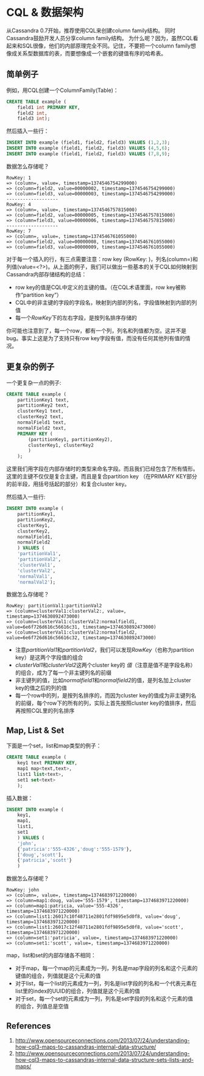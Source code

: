 # CQL & 数据架构

从Cassandra 0.7开始，推荐使用CQL来创建column family结构。
同时Cassandra鼓励开发人员分享column family结构。 为什么呢？因为，虽然CQL看起来和SQL很像，他们的内部原理完全不同。记住，不要把一个column family想像成关系型数据库的表，而要想像成一个嵌套的键值有序的哈希表。

## 简单例子

例如，用CQL创建一个ColumnFamily(Table)：
```SQL
CREATE TABLE example (
    field1 int PRIMARY KEY,
    field2 int,
    field3 int);
```

然后插入一些行：
```SQL
INSERT INTO example (field1, field2, field3) VALUES (1,2,3);
INSERT INTO example (field1, field2, field3) VALUES (4,5,6);
INSERT INTO example (field1, field2, field3) VALUES (7,8,9);
```
数据怎么存储呢？
```text
RowKey: 1
=> (column=, value=, timestamp=1374546754299000)
=> (column=field2, value=00000002, timestamp=1374546754299000)
=> (column=field3, value=00000003, timestamp=1374546754299000)
-------------------
RowKey: 4
=> (column=, value=, timestamp=1374546757815000)
=> (column=field2, value=00000005, timestamp=1374546757815000)
=> (column=field3, value=00000006, timestamp=1374546757815000)
-------------------
RowKey: 7
=> (column=, value=, timestamp=1374546761055000)
=> (column=field2, value=00000008, timestamp=1374546761055000)
=> (column=field3, value=00000009, timestamp=1374546761055000)
```
对于每一个插入的行，有三点需要注意：row key (RowKey: <?>)，列名(column=<?>)和列值(value=<?>)。从上面的例子，我们可以做出一些基本的关于CQL如何映射到Cassandra内部存储结构的总结：
* row key的值是CQL中定义的主键的值。（在CQL术语里面，row key被称作“partition key”）
* CQL中的非主键的字段的字段名，映射到内部的列名，字段值映射到内部的列值
* 每一个*RowKey*下的左右字段，是按列名排序存储的

你可能也注意到了，每一个row，都有一个列，列名和列值都为空。这并不是bug。事实上这是为了支持只有row key字段有值，而没有任何其他列有值的情况。

## 更复杂的例子

一个更复杂一点的例子:

```SQL
CREATE TABLE example (
    partitionKey1 text,
    partitionKey2 text,
    clusterKey1 text,
    clusterKey2 text,
    normalField1 text,
    normalField2 text,
    PRIMARY KEY (
        (partitionKey1, partitionKey2),
        clusterKey1, clusterKey2
        )
    );
```
这里我们用字段在内部存储时的类型来命名字段。而且我们已经包含了所有情形。这里的主键不仅仅是复合主键，而且是复合partition key （在PRIMARY KEY部分的前半段，用括号括起的部分）和复合cluster key。

然后插入一些行:

```SQL
INSERT INTO example (
    partitionKey1,
    partitionKey2,
    clusterKey1,
    clusterKey2,
    normalField1,
    normalField2
    ) VALUES (
    'partitionVal1',
    'partitionVal2',
    'clusterVal1',
    'clusterVal2',
    'normalVal1',
    'normalVal2');
```
数据怎么存储呢？

```text
RowKey: partitionVal1:partitionVal2
=> (column=clusterVal1:clusterVal2:, value=, timestamp=1374630892473000)
=> (column=clusterVal1:clusterVal2:normalfield1, value=6e6f726d616c56616c31, timestamp=1374630892473000)
=> (column=clusterVal1:clusterVal2:normalfield2, value=6e6f726d616c56616c32, timestamp=1374630892473000)
```
* 注意*partitionVal1*和*partitionVal2*，我们可以发现*RowKey*（也称为partition key）是这两个字段值的组合
* *clusterVal1*和*clusterVal2*这两个cluster key的  *值*（注意是值不是字段名称）的组合，成为了每一个非主键列名的前缀
* 非主键列的值，比如*normalfield1*和*normalfield2*的值，是列名加上cluster key的值之后的列的值
* 每一个row中的列，是按列名排序的，而因为cluster key的值成为非主键列名的前缀，每个row下的所有的列，实际上首先按照cluster key的值排序，然后再按照CQL里的列名排序

## Map, List & Set

下面是一个set，list和map类型的例子：

```SQL
CREATE TABLE example (
    key1 text PRIMARY KEY,
    map1 map<text,text>,
    list1 list<text>,
    set1 set<text>
    );
```

插入数据：

```SQL
INSERT INTO example (
    key1,
    map1,
    list1,
    set1
    ) VALUES (
    'john',
    {'patricia':'555-4326','doug':'555-1579'},
    ['doug','scott'],
    {'patricia','scott'}
    )
```

数据怎么存储呢？

```text
RowKey: john
=> (column=, value=, timestamp=1374683971220000)
=> (column=map1:doug, value='555-1579', timestamp=1374683971220000)
=> (column=map1:patricia, value='555-4326', timestamp=1374683971220000)
=> (column=list1:26017c10f48711e2801fdf9895e5d0f8, value='doug', timestamp=1374683971220000)
=> (column=list1:26017c12f48711e2801fdf9895e5d0f8, value='scott', timestamp=1374683971220000)
=> (column=set1:'patricia', value=, timestamp=1374683971220000)
=> (column=set1:'scott', value=, timestamp=1374683971220000)
```

map，list和set的内部存储各不相同：
* 对于map，每一个map的元素成为一列，列名是map字段的列名和这个元素的键值的组合，列值就是这个元素的值
* 对于list，每一个list的元素成为一列，列名是list字段的列名和一个代表元素在list里的index的UUID的组合，列值就是这个元素的值
* 对于set，每一个set的元素成为一列，列名是set字段的列名和这个元素的值的组合，列值总是空值

## References

1. http://www.opensourceconnections.com/2013/07/24/understanding-how-cql3-maps-to-cassandras-internal-data-structure/
2. http://www.opensourceconnections.com/2013/07/24/understanding-how-cql3-maps-to-cassandras-internal-data-structure-sets-lists-and-maps/
